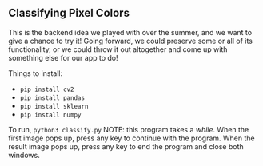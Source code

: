 ## Classifying Pixel Colors
This is the backend idea we played with over the summer, and we want to give a chance to try it!
Going forward, we could preserve some or all of its functionality, or we could throw it
out altogether and come up with something else for our app to do!

Things to install: 
- `pip install cv2`
- `pip install pandas`
- `pip install sklearn`
- `pip install numpy` 

To run, `python3 classify.py` 
NOTE: this program takes a *while*. When the first image pops up,
press any key to continue with the program. When the result image pops up, press 
any key to end the program and close both windows. 

